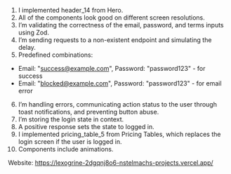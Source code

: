 1. I implemented header_14 from Hero.
2. All of the components look good on different screen resolutions.
3. I’m validating the correctness of the email, password, and terms inputs using Zod.
4. I’m sending requests to a non-existent endpoint and simulating the delay.
5. Predefined combinations:
- Email: "success@example.com", Password: "password123" - for success
- Email: "blocked@example.com", Password: "password123" - for email error
6. I’m handling errors, communicating action status to the user through toast notifications, and preventing button abuse.
7. I’m storing the login state in context.
8. A positive response sets the state to logged in.
9. I implemented pricing_table_5 from Pricing Tables, which replaces the login screen if the user is logged in.
10. Components include animations.

Website: https://lexogrine-2dgqnj8o6-nstelmachs-projects.vercel.app/
